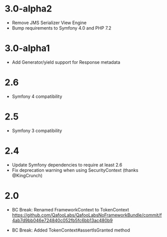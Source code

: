 # 3.0-alpha2

- Remove JMS Serializer View Engine
- Bump requirements to Symfony 4.0 and PHP 7.2

# 3.0-alpha1

- Add Generator/yield support for Response metadata

# 2.6

- Symfony 4 compatibility

# 2.5

- Symfony 3 compatibility

# 2.4

- Update Symfony dependencies to require at least 2.6
- Fix deprecation warning when using SecurityContext (thanks @KingCrunch)

# 2.0

- BC Break: Renamed FrameworkContext to TokenContext
  https://github.com/QafooLabs/QafooLabsNoFrameworkBundle/commit/f4ab7d9bb046e724840c052fb5fc6bb13ac480b9

- BC Break: Added TokenContext#assertIsGranted method
